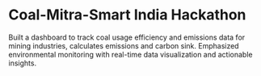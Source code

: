 # Coal-Mitra-Smart India Hackathon
Built a dashboard to track coal usage efficiency and emissions data for mining industries, calculates emissions and carbon sink. Emphasized environmental monitoring with real-time data visualization and actionable insights.
